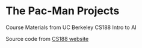 # The Pac-Man Projects
Course Materials from UC Berkeley CS188 Intro to AI

Source code from [CS188 website](http://ai.berkeley.edu/project_overview.html)